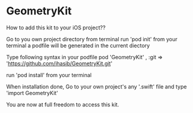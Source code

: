 # GeometryKit

How to add this kit to your iOS project??

Go to you own project directory from terminal
run 'pod init' from your terminal
a podfile will be generated in the current diectory

Type following syntax in your podfile
pod 'GeometryKit' , :git => 'https://github.com/ihasib/GeometryKit.git'

run 'pod install' from your terminal

When installation done, Go to your own project's any '.swift' file and type 'import GeometryKit'

You are now at full freedom to access this kit.

